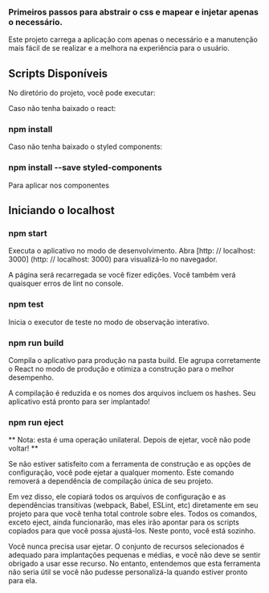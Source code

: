 ### Primeiros passos para abstrair o css e mapear e injetar apenas o necessário.
Este projeto carrega a aplicação com apenas o necessário e a manutenção mais fácil de se realizar e a melhora na experiência para o usuário.

## Scripts Disponíveis
No diretório do projeto, você pode executar:

Caso não tenha baixado o react:
### npm install
Caso não tenha baixado o styled components:
### npm install --save styled-components
Para aplicar nos componentes

## Iniciando o localhost
### npm start
Executa o aplicativo no modo de desenvolvimento. Abra [http: // localhost: 3000] (http: // localhost: 3000) para visualizá-lo no navegador.

A página será recarregada se você fizer edições. Você também verá quaisquer erros de lint no console.

### npm test
Inicia o executor de teste no modo de observação interativo.

### npm run build
Compila o aplicativo para produção na pasta build. Ele agrupa corretamente o React no modo de produção e otimiza a construção para o melhor desempenho.

A compilação é reduzida e os nomes dos arquivos incluem os hashes. Seu aplicativo está pronto para ser implantado!

### npm run eject
** Nota: esta é uma operação unilateral. Depois de ejetar, você não pode voltar! **

Se não estiver satisfeito com a ferramenta de construção e as opções de configuração, você pode ejetar a qualquer momento. Este comando removerá a dependência de compilação única de seu projeto.

Em vez disso, ele copiará todos os arquivos de configuração e as dependências transitivas (webpack, Babel, ESLint, etc) diretamente em seu projeto para que você tenha total controle sobre eles. Todos os comandos, exceto eject, ainda funcionarão, mas eles irão apontar para os scripts copiados para que você possa ajustá-los. Neste ponto, você está sozinho.

Você nunca precisa usar ejetar. O conjunto de recursos selecionados é adequado para implantações pequenas e médias, e você não deve se sentir obrigado a usar esse recurso. No entanto, entendemos que esta ferramenta não seria útil se você não pudesse personalizá-la quando estiver pronto para ela.

